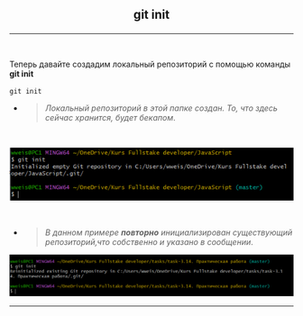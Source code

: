 ## <p style='text-align:center'>git init</p>
---
<br>

Теперь давайте создадим локальный репозиторий с помощью команды **git init**
```brash=
git init
```
- >_Локальный репозиторий в этой папке создан. То, что здесь сейчас хранится, будет бекапом_.

<br>

![git init ok](git.init.ok.PNG)

<br>

- >_В данном примере ***повторно*** инициализирован существующий репозиторий,что собственно и указано в сообщении_.

![git init](git.init.PNG)

---

